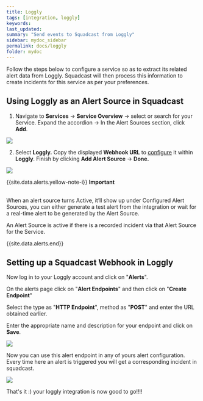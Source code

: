 ```yaml
---
title: Loggly
tags: [integration, loggly]
keywords: 
last_updated: 
summary: "Send events to Squadcast from Loggly"
sidebar: mydoc_sidebar
permalink: docs/loggly
folder: mydoc
---
```


Follow the steps below to configure a service so as to extract its related alert data from Loggly. Squadcast will then process this information to create incidents for this service as per your preferences.

## Using Loggly as an Alert Source in Squadcast

1. Navigate to **Services** -> **Service Overview** -> select or search for your Service. Expand the accordion -> In the Alert Sources section, click **Add**.

![](<../../.gitbook/assets/Alert_Sources.png>)

2. Select **Loggly.** Copy the displayed **Webhook URL** to [configure](loggly.md#setting-up-a-squadcast-webhook-in-loggly) it within **Loggly**. Finish by clicking **Add Alert Source** -> **Done.**

![](<../../.gitbook/assets/Loggly.png>)

{{site.data.alerts.yellow-note-i}}
<b>Important</b><br/><br/>
<p>When an alert source turns Active, it’ll show up under Configured Alert Sources, you can either generate a test alert from the integration or wait for a real-time alert to be generated by the Alert Source.</p>
<p>An Alert Source is active if there is a recorded incident via that Alert Source for the Service.</p>
{{site.data.alerts.end}}

## Setting up a Squadcast Webhook in Loggly

Now log in to your Loggly account and click on "**Alerts**".

On the alerts page click on "**Alert Endpoints**" and then click on "**Create Endpoint**"

Select the type as "**HTTP Endpoint**", method as "**POST**" and enter the URL obtained earlier.

Enter the appropriate name and description for your endpoint and click on **Save**.

![](images/loggly_2.png)

Now you can use this alert endpoint in any of yours alert configuration. Every time here an alert is triggered you will get a corresponding incident in squadcast.

![](images/loggly_3.png)

That's it :) your loggly integration is now good to go!!!!